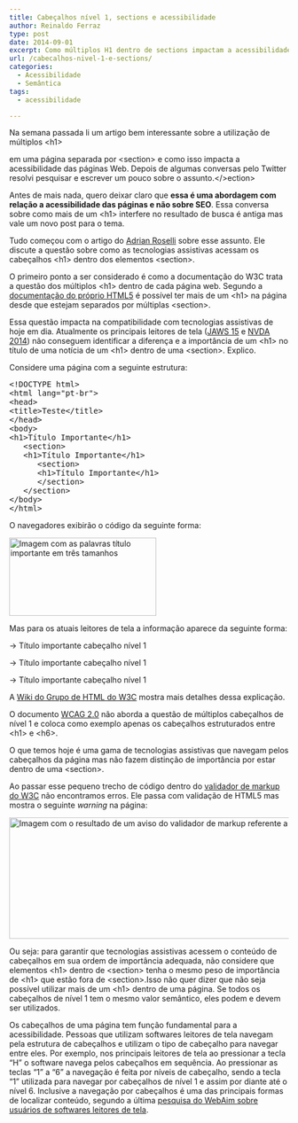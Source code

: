 ```yaml
---
title: Cabeçalhos nível 1, sections e acessibilidade
author: Reinaldo Ferraz
type: post
date: 2014-09-01
excerpt: Como múltiplos H1 dentro de sections impactam a acessibilidade da sua página
url: /cabecalhos-nivel-1-e-sections/
categories:
  - Acessibilidade
  - Semântica
tags:
  - acessibilidade

---
```

Na semana passada li um artigo bem interessante sobre a utilização de múltiplos &lt;h1&gt;
  
em uma página separada por &lt;section&gt; e como isso impacta a acessibilidade das páginas Web. Depois de algumas conversas pelo Twitter resolvi pesquisar e escrever um pouco sobre o assunto.&lt;/&gt;ection> 

Antes de mais nada, quero deixar claro que **essa é uma abordagem com relação a acessibilidade das páginas e não sobre SEO**. Essa conversa sobre como mais de um &lt;h1&gt; interfere no resultado de busca é antiga mas vale um novo post para o tema.

Tudo começou com o artigo do [Adrian Roselli][1] sobre esse assunto. Ele discute a questão sobre como as tecnologias assistivas acessam os cabeçalhos &lt;h1&gt; dentro dos elementos &lt;section&gt;. 

O primeiro ponto a ser considerado é como a documentação do W3C trata a questão dos múltiplos &lt;h1&gt; dentro de cada página web. Segundo a [documentação do próprio HTML5][2] é possível ter mais de um &lt;h1&gt; na página desde que estejam separados por múltiplas &lt;section&gt;.

Essa questão impacta na compatibilidade com tecnologias assistivas de hoje em dia. Atualmente os principais leitores de tela ([JAWS 15][3] e [NVDA 2014][4]) não conseguem identificar a diferença e a importância de um &lt;h1&gt; no título de uma notícia de um &lt;h1&gt; dentro de uma &lt;section&gt;. Explico.

Considere uma página com a seguinte estrutura:

<pre>&lt;!DOCTYPE html&gt;
&lt;html lang="pt-br"&gt;
&lt;head&gt;
&lt;title&gt;Teste&lt;/title&gt;
&lt;/head&gt;
&lt;body&gt;
&lt;h1&gt;Título Importante&lt;/h1&gt;
   &lt;section&gt;
   &lt;h1&gt;Título Importante&lt;/h1&gt;
      &lt;section&gt;
      &lt;h1&gt;Título Importante&lt;/h1&gt;
      &lt;/section&gt;
   &lt;/section&gt;
&lt;/body&gt;
&lt;/html&gt;
</pre>

O navegadores exibirão o código da seguinte forma:

<img src="http://tableless.com.br/uploads/2014/09/teste-titulos1.png" alt="Imagem com as palavras título importante em três tamanhos" width="265" height="141" class="aligncenter size-full wp-image-44187" srcset="uploads/2014/09/teste-titulos1.png 265w, uploads/2014/09/teste-titulos1-261x139.png 261w" sizes="(max-width: 265px) 100vw, 265px" />

Mas para os atuais leitores de tela a informação aparece da seguinte forma:

→ Título importante cabeçalho nível 1
  
→ Título importante cabeçalho nível 1
  
→ Título importante cabeçalho nível 1

A [Wiki do Grupo de HTML do W3C][5] mostra mais detalhes dessa explicação.

O documento [WCAG 2.0][6] não aborda a questão de múltiplos cabeçalhos de nível 1 e coloca como exemplo apenas os cabeçalhos estruturados entre &lt;h1&gt; e &lt;h6&gt;.

O que temos hoje é uma gama de tecnologias assistivas que navegam pelos cabeçalhos da página mas não fazem distinção de importância por estar dentro de uma &lt;section&gt;.

Ao passar esse pequeno trecho de código dentro do [validador de markup do W3C][7] não encontramos erros. Ele passa com validação de HTML5 mas mostra o seguinte _warning_ na página:

<img src="http://tableless.com.br/uploads/2014/09/validator-01.png" alt="Imagem com o resultado de um aviso do validador de markup referente a  cabeçalhos e leitores de tela" width="835" height="219" class="aligncenter size-full wp-image-44197" srcset="uploads/2014/09/validator-01.png 835w, uploads/2014/09/validator-01-265x69.png 265w, uploads/2014/09/validator-01-400x104.png 400w" sizes="(max-width: 835px) 100vw, 835px" />

Ou seja: para garantir que tecnologias assistivas acessem o conteúdo de cabeçalhos em sua ordem de importância adequada, não considere que elementos &lt;h1&gt; dentro de &lt;section&gt; tenha o mesmo peso de importância de &lt;h1&gt; que estão fora de &lt;section&gt;.Isso não quer dizer que não seja possível utilizar mais de um &lt;h1&gt; dentro de uma página. Se todos os cabeçalhos de nível 1 tem o mesmo valor semântico, eles podem e devem ser utilizados.

Os cabeçalhos de uma página tem função fundamental para a acessibilidade. Pessoas que utilizam softwares leitores de tela navegam pela estrutura de cabeçalhos e utilizam o tipo de cabeçalho para navegar entre eles. Por exemplo, nos principais leitores de tela ao pressionar a tecla &#8220;H&#8221; o software navega pelos cabeçalhos em sequência. Ao pressionar as teclas &#8220;1&#8221; a &#8220;6&#8221; a navegação é feita por níveis de cabeçalho, sendo a tecla &#8220;1&#8221; utilizada para navegar por cabeçalhos de nível 1 e assim por diante até o nível 6. Inclusive a navegação por cabeçalhos é uma das principais formas de localizar conteúdo, segundo a última [pesquisa do WebAim sobre usuários de softwares leitores de tela][8].

 [1]: http://blog.adrianroselli.com/2013/12/the-truth-about-truth-about-multiple-h1.html
 [2]: http://www.w3.org/TR/html5/sections.html#the-h1,-h2,-h3,-h4,-h5,-and-h6-elements
 [3]: http://www.freedomscientific.com/Downloads/ProductDemos/#JAWS
 [4]: http://www.nvaccess.org/download/
 [5]: https://www.w3.org/wiki/HTML/Usage/Headings/h1only
 [6]: http://www.w3.org/TR/2014/NOTE-WCAG20-TECHS-20140408/H42
 [7]: http://validator.w3.org/
 [8]: http://webaim.org/projects/screenreadersurvey5/#finding